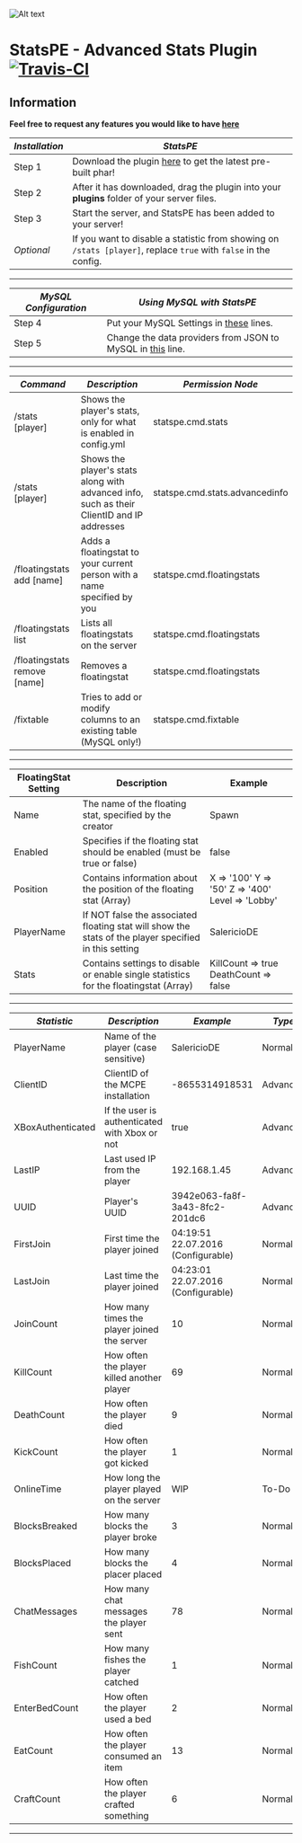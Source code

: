 ![Alt text](https://salmonde.de/MCPE-Plugins/Pictures/StatsPE/StatsPE.png "StatsPE Icon")

# StatsPE - Advanced Stats Plugin [![Travis-CI](https://travis-ci.org/SalmonGER/StatsPE.svg?branch=master)](https://travis-ci.org/SalmonGER/StatsPE)

## Information

**Feel free to request any features you would like to have [here](https://github.com/SalmonGER/StatsPE/issues/1)**

**_Installation_** | **_StatsPE_**
------------------ | -------------------------------------------------------------------------------------------------------------------
Step 1             | Download the plugin [here](https://github.com/SalmonGER/StatsPE/releases/latest/) to get the latest pre-built phar!
Step 2             | After it has downloaded, drag the plugin into your **plugins** folder of your server files.
Step 3             | Start the server, and StatsPE has been added to your server!
_Optional_         | If you want to disable a statistic from showing on `/stats [player]`, replace `true` with `false` in the config.

--------------------------------------------------------------------------------

**_MySQL Configuration_** | **_Using MySQL with StatsPE_**
------------------------- | ---------------------------------------------------------------------------------------------------------------------------------------
Step 4                    | Put your MySQL Settings in [these](https://github.com/SalmonGER/StatsPE/blob/master/resources/config.yml#L41-L45) lines.
Step 5                    | Change the data providers from JSON to MySQL in [this](https://github.com/SalmonGER/StatsPE/blob/master/resources/config.yml#L38) line.

--------------------------------------------------------------------------------

**_Command_**                | **_Description_**                                                                          | **_Permission Node_**
---------------------------- | ------------------------------------------------------------------------------------------ | ------------------------------
/stats [player]              | Shows the player's stats, only for what is enabled in config.yml                           | statspe.cmd.stats
/stats [player]              | Shows the player's stats along with advanced info, such as their ClientID and IP addresses | statspe.cmd.stats.advancedinfo
/floatingstats add [name]    | Adds a floatingstat to your current person with a name specified by you                    | statspe.cmd.floatingstats
/floatingstats list          | Lists all floatingstats on the server                                                      | statspe.cmd.floatingstats
/floatingstats remove [name] | Removes a floatingstat                                                                     | statspe.cmd.floatingstats
/fixtable                    | Tries to add or modify columns to an existing table (MySQL only!)                          | statspe.cmd.fixtable

--------------------------------------------------------------------------------

**FloatingStat Setting** | **Description**                                                                                       | **Example**
------------------------ | ----------------------------------------------------------------------------------------------------- | ------------------------------------------------
Name                     | The name of the floating stat, specified by the creator                                               | Spawn
Enabled                  | Specifies if the floating stat should be enabled (must be true or false)                              | false
Position                 | Contains information about the position of the floating stat (Array)                                  | X => '100' Y => '50' Z => '400' Level => 'Lobby'
PlayerName               | If NOT false the associated floating stat will show the stats of the player specified in this setting | SalericioDE
Stats                    | Contains settings to disable or enable single statistics for the floatingstat (Array)                 | KillCount => true DeathCount => false

--------------------------------------------------------------------------------

**_Statistic_**   | **_Description_**                             | **_Example_**                      | **_Type_**
----------------- | --------------------------------------------- | ---------------------------------- | ----------
PlayerName        | Name of the player (case sensitive)           | SalericioDE                        | Normal
ClientID          | ClientID of the MCPE installation             | -8655314918531                     | Advanced
XBoxAuthenticated | If the user is authenticated with Xbox or not | true                               | Advanced
LastIP            | Last used IP from the player                  | 192.168.1.45                       | Advanced
UUID              | Player's UUID                                 | 3942e063-fa8f-3a43-8fc2-201dc6     | Advanced
FirstJoin         | First time the player joined                  | 04:19:51 22.07.2016 (Configurable) | Normal
LastJoin          | Last time the player joined                   | 04:23:01 22.07.2016 (Configurable) | Normal
JoinCount         | How many times the player joined the server   | 10                                 | Normal
KillCount         | How often the player killed another player    | 69                                 | Normal
DeathCount        | How often the player died                     | 9                                  | Normal
KickCount         | How often the player got kicked               | 1                                  | Normal
OnlineTime        | How long the player played on the server      | WIP                                | To-Do
BlocksBreaked     | How many blocks the player broke              | 3                                  | Normal
BlocksPlaced      | How many blocks the placer placed             | 4                                  | Normal
ChatMessages      | How many chat messages the player sent        | 78                                 | Normal
FishCount         | How many fishes the player catched            | 1                                  | Normal
EnterBedCount     | How often the player used a bed               | 2                                  | Normal
EatCount          | How often the player consumed an item         | 13                                 | Normal
CraftCount        | How often the player crafted something        | 6                                  | Normal

--------------------------------------------------------------------------------
